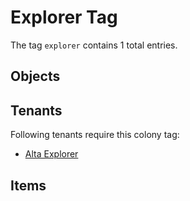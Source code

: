 # Explorer Tag

The tag `explorer` contains 1 total entries.

## Objects

## Tenants

Following tenants require this colony tag:

- [Alta Explorer](https://ceterai.github.io/MyEnternia/Wiki/AltaExplorer)

## Items
